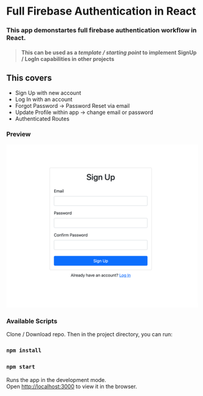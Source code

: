 # Full Firebase Authentication in React

### This app demonstartes full firebase authentication workflow in React.

> #### This can be used as a _template / starting point_ to implement SignUp / LogIn capabilities in other projects

## This covers

- Sign Up with new account
- Log In with an account
- Forgot Password -> Password Reset via email
- Update Profile within app -> change email or password
- Authenticated Routes

### Preview

![App Screenshot](https://github.com/kritika243/firebase-auth-react/blob/main/public/React-App.png)

### Available Scripts

Clone / Download repo. Then in the project directory, you can run:

### `npm install`

### `npm start`

Runs the app in the development mode.\
Open [http://localhost:3000](http://localhost:3000) to view it in the browser.
